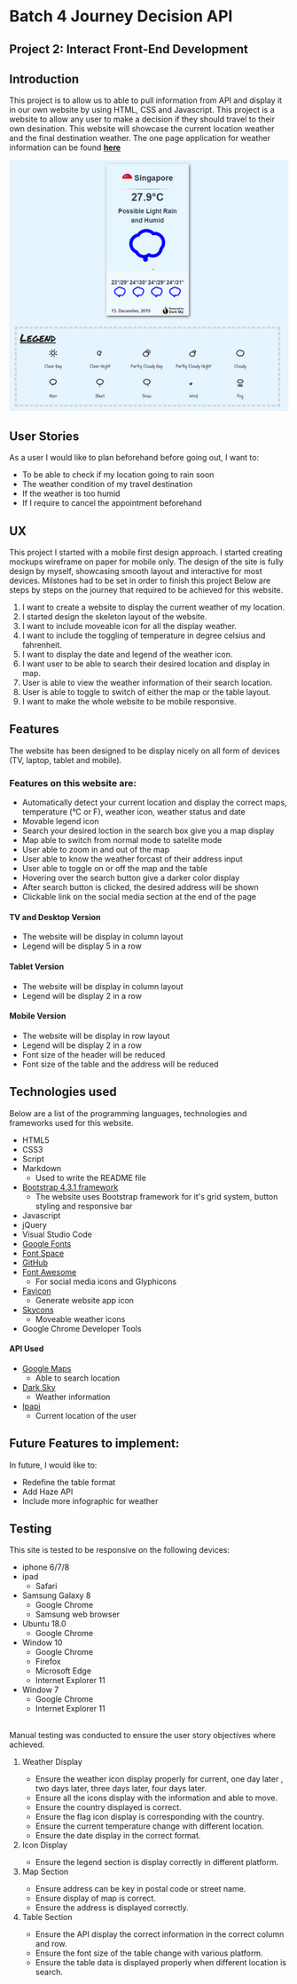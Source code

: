 # **Batch 4 Journey Decision API**
## **Project 2: Interact Front-End Development** 

## Introduction
This project is to allow us to able to pull information from API and display it in our own website by using HTML, CSS and Javascript. This project is a website to allow any user to make a decision if they should travel to their own desination. This website will showcase the current location weather and the final destination weather. The one page application for weather information can be found **[here](https://yishenglee.github.io/Journey-Decision-API/)**

![Thumbnail -img](https://github.com/YiShengLee/Journey-Decision-API/raw/master/images/cover.png)
<!-- <p>&nbsp;</p>  -->

## User Stories
As a user I would like to plan beforehand before going out, I want to:
<ul>
<li>To be able to check if my location going to rain soon</li>
<li>The weather condition of my travel destination</li>
<li>If the weather is too humid</li>
<li>If I require to cancel the appointment beforehand</li>
</ul>

## UX
This project I started with a mobile first design approach. I started creating mockups wireframe on paper for mobile only. The design of the site is fully design by myself, showcasing smooth layout and interactive for most devices.
Milstones had to be set in order to finish this project Below are steps by steps on the journey that required to be achieved for this website.

<ol>
<li>I want to create a website to display the current weather of my location.</li>
<li>I started design the skeleton layout of the website.</li>
<li>I want to include moveable icon for all the display weather.</li>
<li>I want to include the toggling of temperature in degree celsius and fahrenheit.</li>
<li>I want to display the date and legend of the weather icon.</li>
<li>I want user to be able to search their desired location and display in map.</li>
<li>User is able to view the weather information of their search location.</li>
<li>User is able to toggle to switch of either the map or the table layout.</li>
<li>I want to make the whole website to be mobile responsive.</li>
</ol>

## Features
The website has been designed to be display nicely on all form of devices (TV, laptop, tablet and mobile).

### Features on this website are:
<ul>
<li>Automatically detect your current location and display the correct maps, temperature (&deg;C or F), weather icon, weather status and date</li>
<li>Movable legend icon</li>
<li>Search your desired loction in the search box give you a map display</li>
<li>Map able to switch from normal mode to satelite mode</li>
<li>User able to zoom in and out of the map</li>
<li>User able to know the weather forcast of their address input</li>
<li>User able to toggle on or off the map and the table</li>
<li>Hovering over the search button give a darker color display</li>
<li>After search button is clicked, the desired address will be shown</li>
<li>Clickable link on the social media section at the end of the page</li>
</ul>

#### TV and Desktop Version
<ul>
<li>The website will be display in column layout</li>
<li>Legend will be display 5 in a row</li>
</ul>

#### Tablet Version
<ul>
<li>The website will be display in column layout</li>
<li>Legend will be display 2 in a row</li>
</ul>

#### Mobile Version
<ul>
<li>The website will be display in row layout</li>
<li>Legend will be display 2 in a row</li>
<li>Font size of the header will be reduced</li>
<li>Font size of the table and the address will be reduced</li>
</ul>

## Technologies used
Below are a list of the programming languages, technologies and frameworks used for this website.
* HTML5
* CSS3
* Script
* Markdown
    * Used to write the README file
* [Bootstrap 4.3.1 framework](https://getbootstrap.com/)
    * The website uses Bootstrap framework for it's grid system, button styling and responsive bar
* Javascript
* jQuery
* Visual Studio Code
* [Google Fonts](https://fonts.google.com/)
* [Font Space](https://www.fontspace.com/)
* [GitHub](https://github.com/)
* [Font Awesome](https://fontawesome.com/)
    * For social media icons and Glyphicons
* [Favicon](https://www.favicon-generator.org/)
    * Generate website app icon
* [Skycons](https://darkskyapp.github.io/skycons/)
    * Moveable weather icons
* Google Chrome Developer Tools

#### API Used
* [Google Maps](https://developers.google.com/maps/documentation)
    * Able to search location
* [Dark Sky](https://darksky.net/dev)
    * Weather information
* [Ipapi](https://ipapi.co/#api)
    * Current location of the user


## Future Features to implement:
In future, I would like to:
* Redefine the table format
* Add Haze API
* Include more infographic for weather

## Testing
This site is tested to be responsive on the following devices:
* iphone 6/7/8
* ipad
    * Safari
* Samsung Galaxy 8
    * Google Chrome
    * Samsung web browser
* Ubuntu 18.0
    * Google Chrome
* Window 10
    * Google Chrome
    * Firefox
    * Microsoft Edge
    * Internet Explorer 11
* Window 7
    * Google Chrome
    * Internet Explorer 11 

<span><br></span>
Manual testing was conducted to ensure the user story objectives where achieved. <p></p>
1. Weather Display <p></p>
    * Ensure the weather icon display properly for current, one day later , two days later, three days later, four days later.
    * Ensure all the icons display with the information and able to move.
    * Ensure the country displayed is correct.
    * Ensure the flag icon display is corresponding with the country.
    * Ensure the current temperature change with different location.
    * Ensure the date display in the correct format.
2. Icon Display <p></p>
    * Ensure the legend section is display correctly in different platform.
3. Map Section <p></p>
    * Ensure address can be key in postal code or street name.
    * Ensure display of map is correct.
    * Ensure the address is displayed correctly.
4. Table Section <p></p>
    * Ensure the API display the correct information in the correct column and row.
    * Ensure the font size of the table change with various platform.
    * Ensure the table data is displayed properly when different location is search.














